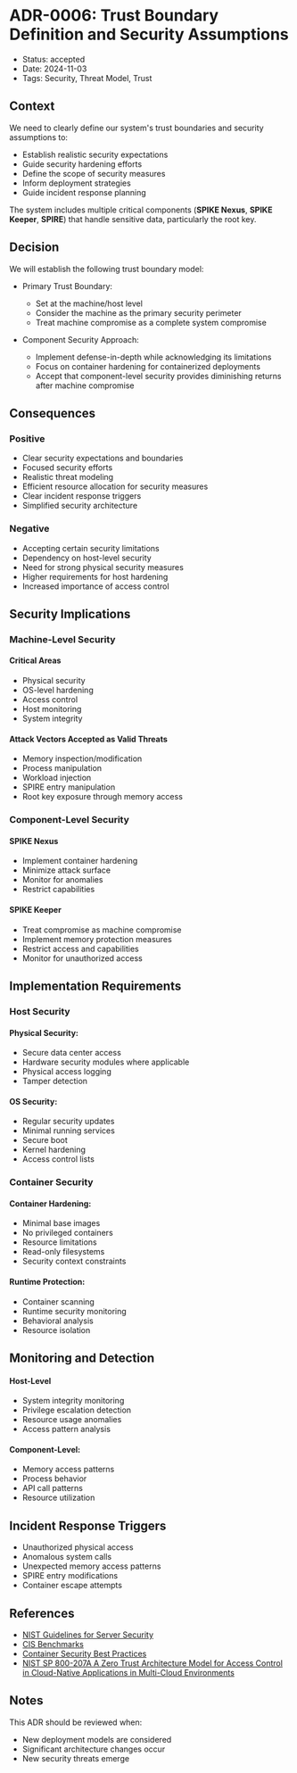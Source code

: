 # ADR-0006: Trust Boundary Definition and Security Assumptions

- Status: accepted
- Date: 2024-11-03
- Tags: Security, Threat Model, Trust

## Context

We need to clearly define our system's trust boundaries and security assumptions 
to:
- Establish realistic security expectations
- Guide security hardening efforts
- Define the scope of security measures
- Inform deployment strategies
- Guide incident response planning

The system includes multiple critical components (**SPIKE Nexus**, **SPIKE Keeper**, 
**SPIRE**) that handle sensitive data, particularly the root key.

## Decision
We will establish the following trust boundary model:

* Primary Trust Boundary:
  - Set at the machine/host level
  - Consider the machine as the primary security perimeter
  - Treat machine compromise as a complete system compromise

* Component Security Approach:
  - Implement defense-in-depth while acknowledging its limitations
  - Focus on container hardening for containerized deployments
  - Accept that component-level security provides diminishing returns after 
    machine compromise

## Consequences

### Positive
- Clear security expectations and boundaries
- Focused security efforts
- Realistic threat modeling
- Efficient resource allocation for security measures
- Clear incident response triggers
- Simplified security architecture

### Negative
- Accepting certain security limitations
- Dependency on host-level security
- Need for strong physical security measures
- Higher requirements for host hardening
- Increased importance of access control

## Security Implications

### Machine-Level Security

#### Critical Areas
- Physical security
- OS-level hardening
- Access control
- Host monitoring
- System integrity

#### Attack Vectors Accepted as Valid Threats
- Memory inspection/modification
- Process manipulation
- Workload injection
- SPIRE entry manipulation
- Root key exposure through memory access

### Component-Level Security

#### SPIKE Nexus
- Implement container hardening
- Minimize attack surface
- Monitor for anomalies
- Restrict capabilities

#### SPIKE Keeper
- Treat compromise as machine compromise
- Implement memory protection measures
- Restrict access and capabilities
- Monitor for unauthorized access

## Implementation Requirements

### Host Security

#### Physical Security:
- Secure data center access
- Hardware security modules where applicable
- Physical access logging
- Tamper detection

#### OS Security:
- Regular security updates
- Minimal running services
- Secure boot
- Kernel hardening
- Access control lists

### Container Security

#### Container Hardening:
- Minimal base images
- No privileged containers
- Resource limitations
- Read-only filesystems
- Security context constraints

#### Runtime Protection:
- Container scanning
- Runtime security monitoring
- Behavioral analysis
- Resource isolation

## Monitoring and Detection

#### Host-Level
- System integrity monitoring
- Privilege escalation detection
- Resource usage anomalies
- Access pattern analysis

#### Component-Level:
- Memory access patterns
- Process behavior
- API call patterns
- Resource utilization

## Incident Response Triggers
- Unauthorized physical access
- Anomalous system calls
- Unexpected memory access patterns
- SPIRE entry modifications
- Container escape attempts

## References
- [NIST Guidelines for Server Security](https://nvlpubs.nist.gov/nistpubs/legacy/sp/nistspecialpublication800-123.pdf)
- [CIS Benchmarks](https://www.cisecurity.org/cis-benchmarks)
- [Container Security Best Practices](https://cheatsheetseries.owasp.org/cheatsheets/Docker_Security_Cheat_Sheet.html)
- [NIST SP 800-207A A Zero Trust Architecture Model for Access Control 
  in Cloud-Native Applications in Multi-Cloud Environments](https://csrc.nist.gov/pubs/sp/800/207/a/final)

## Notes

This ADR should be reviewed when:
- New deployment models are considered
- Significant architecture changes occur
- New security threats emerge
